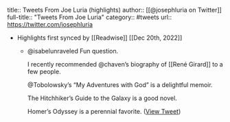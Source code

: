title:: Tweets From Joe Luria (highlights)
author:: [[@josephluria on Twitter]]
full-title:: "Tweets From Joe Luria"
category:: #tweets
url:: https://twitter.com/josephluria

- Highlights first synced by [[Readwise]] [[Dec 20th, 2022]]
	- @isabelunraveled Fun question. 
	  
	  I recently recommended @chaven’s biography of [[René Girard]] to a few people. 
	  
	  @Tobolowsky’s “My Adventures with God” is a delightful memoir. 
	  
	  The Hitchhiker’s Guide to the Galaxy is a good novel.
	  
	  Homer’s Odyssey is a perennial favorite. ([View Tweet](https://twitter.com/josephluria/status/1604819605079445507))